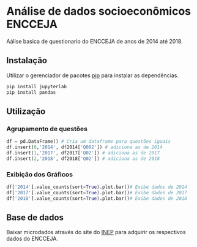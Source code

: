 # Análise de dados socioeconômicos ENCCEJA

Aálise basica de questionario do ENCCEJA de anos de 2014 até 2018.

## Instalação

Utilizar o gerenciador de pacotes [pip](https://pip.pypa.io/en/stable/) para instalar as dependências.

```bash
pip install jupyterlab
pip install pandas
```

## Utilização
### Agrupamento de questões


```python
df = pd.DataFrame() # Cria um dataframe para questões iguais
df.insert(0,'2014', df2014['Q002']) # adiciona as de 2014
df.insert(1,'2017', df2017['Q02']) # adiciona as de 2017
df.insert(2,'2018', df2018['Q02']) # adiciona as de 2018
```

### Exibição dos Gráficos
```python
df['2014'].value_counts(sort=True).plot.bar()# Exibe dados de 2014
df['2017'].value_counts(sort=True).plot.bar()# Exibe dados de 2017
df['2018'].value_counts(sort=True).plot.bar()# Exibe dados de 2018
```

## Base de dados
Baixar microdados através do site do [INEP](http://portal.inep.gov.br/microdados) para adquirir os respectivos dados do ENCCEJA.
